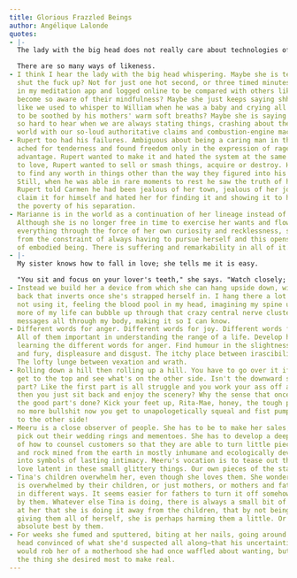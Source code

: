 ```yaml
---
title: Glorious Frazzled Beings
author: Angélique Lalonde
quotes:
- |-
  The lady with the big head does not really care about technologies of identity construction and the limited dialectics of culture inherent in dominant practices of person-making. Meaning comes to her through languages of texture and heeding. Quick-sight-and-categorize is not the primary way she has learned to become among others like or unlike her. Therefore she categorizes differently.

  There are so many ways of likeness.
- I think I hear the lady with the big head whispering. Maybe she is telling me to
  shut the fuck up? Not for just one hot second, or three timed minutes registered
  in my meditation app and logged online to be compared with others like me who have
  become so aware of their mindfulness? Maybe she just keeps saying shhh, shhhh, shhhh,
  like we used to whisper to William when he was a baby and crying all the time, needing
  to be soothed by his mothers' warm soft breaths? Maybe she is saying that it is
  so hard to hear when we are always stating things, crashing about the multi-voiced
  world with our so-loud authoritative claims and combustion-engine machinery?
- Rupert too had his failures. Ambiguous about being a caring man in this world, he
  ached for tenderness and found freedom only in the expression of rage and competitive
  advantage. Rupert wanted to make it and hated the system at the same time. Unable
  to love, Rupert wanted to sell or smash things, acquire or destroy. He was unable
  to find any worth in things other than the way they figured into his  own wanting.
  Still, when he was able in rare moments to rest he saw the truth of his longing.
  Rupert told Carmen he had been jealous of her town, jealous of her joy, wanted to
  claim it for himself and hated her for finding it and showing it to him, revealing
  the poverty of his separation.
- Marianne is in the world as a continuation of her lineage instead of just as herself.
  Although she is no longer free in time to exercise her wants and flow her mind into
  everything through the force of her own curiosity and recklessness, she is free
  from the constraint of always having to pursue herself and this opens up new ways
  of embodied being. There is suffering and remarkability in all of it.
- |-
  My sister knows how to fall in love; she tells me it is easy.

  "You sit and focus on your lover's teeth," she says. "Watch closely; when you look away again, you’ll notice that you did not notice as the world went by."
- Instead we build her a device from which she can hang upside down, with a long flat
  back that inverts once she's strapped herself in. I hang there a lot when she's
  not using it, feeling the blood pool in my head, imagining my spine unkinking so
  more of my life can bubble up through that crazy central nerve cluster that sends
  messages all through my body, making it so I can know.
- Different words for anger. Different words for joy. Different words for sadness.
  All of them important in understanding the range of a life. Develop happiness by
  learning the different words for anger. Find humour in the slightness between rage
  and fury, displeasure and disgust. The itchy place between irascibility and ire.
  The lofty lunge between vexation and wrath.
- Rolling down a hill then rolling up a hill. You have to go over it if you want to
  get to the top and see what's on the other side. Isn't the downward side the cruising
  part? Like the first part is all struggle and you work your ass off and shit and
  then you just sit back and enjoy the scenery? Why the sense that once you're over
  the good part's done? Kick your feet up, Rita-Mae, honey, the tough part's over,
  no more bullshit now you get to unapologetically squeal and fist pump all the way
  to the other side!
- Meeru is a close observer of people. She has to be to make her sales, to help people
  pick out their wedding rings and mementoes. She has to develop a deep understanding
  of how to counsel customers so that they are able to turn little pieces of metal
  and rock mined from the earth in mostly inhumane and ecologically devastating ways
  into symbols of lasting intimacy. Meeru's vocation is to tease out the bonds of
  love latent in these small glittery things. Our own pieces of the stars, Meeru thinks.
- Tina's children overwhelm her, even though she loves them. She wonders if everyone
  is overwhelmed by their children, or just mothers, or mothers and fathers, just
  in different ways. It seems easier for fathers to turn it off somehow, not be consumed
  by them. Whatever else Tina is doing, there is always a small bit of guilt gnawing
  at her that she is doing it away from the children, that by not being there and
  giving them all of herself, she is perhaps harming them a little. Or not doing her
  absolute best by them.
- For weeks she fumed and sputtered, biting at her nails, going around things in her
  head convinced of what she'd suspected all along—that his uncertainties and self-interest
  would rob her of a motherhood she had once waffled about wanting, but that was now
  the thing she desired most to make real.
---
```

